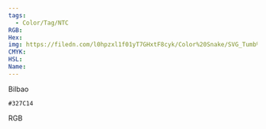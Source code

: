 ```yaml
---
tags:
  - Color/Tag/NTC
RGB:
Hex:
img: https://filedn.com/l0hpzxl1f01yT7GHxtF8cyk/Color%20Snake/SVG_Tumb%20Mass%20No%20Name/327C14.svg
CMYK:
HSL:
Name:
---
```

Bilbao
```palette
#327C14
```
RGB
